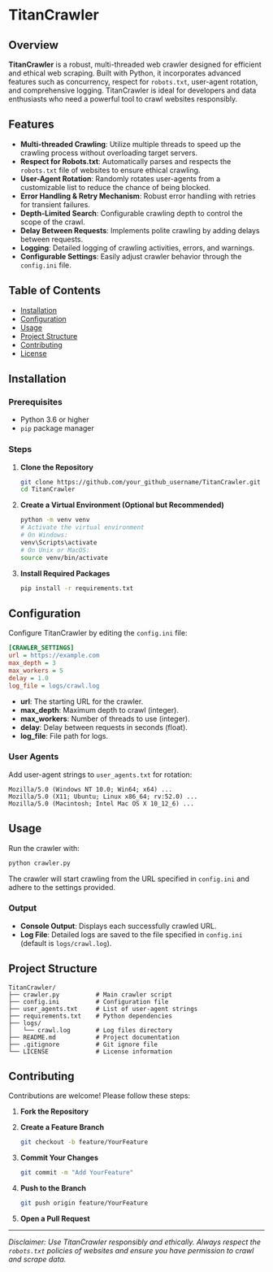 # TitanCrawler

## Overview

**TitanCrawler** is a robust, multi-threaded web crawler designed for efficient and ethical web scraping. Built with Python, it incorporates advanced features such as concurrency, respect for `robots.txt`, user-agent rotation, and comprehensive logging. TitanCrawler is ideal for developers and data enthusiasts who need a powerful tool to crawl websites responsibly.

## Features

- **Multi-threaded Crawling**: Utilize multiple threads to speed up the crawling process without overloading target servers.
- **Respect for Robots.txt**: Automatically parses and respects the `robots.txt` file of websites to ensure ethical crawling.
- **User-Agent Rotation**: Randomly rotates user-agents from a customizable list to reduce the chance of being blocked.
- **Error Handling & Retry Mechanism**: Robust error handling with retries for transient failures.
- **Depth-Limited Search**: Configurable crawling depth to control the scope of the crawl.
- **Delay Between Requests**: Implements polite crawling by adding delays between requests.
- **Logging**: Detailed logging of crawling activities, errors, and warnings.
- **Configurable Settings**: Easily adjust crawler behavior through the `config.ini` file.

## Table of Contents

- [Installation](#installation)
- [Configuration](#configuration)
- [Usage](#usage)
- [Project Structure](#project-structure)
- [Contributing](#contributing)
- [License](#license)

## Installation

### Prerequisites

- Python 3.6 or higher
- `pip` package manager

### Steps

1. **Clone the Repository**

   ```bash
   git clone https://github.com/your_github_username/TitanCrawler.git
   cd TitanCrawler
   ```

2. **Create a Virtual Environment (Optional but Recommended)**

   ```bash
   python -m venv venv
   # Activate the virtual environment
   # On Windows:
   venv\Scripts\activate
   # On Unix or MacOS:
   source venv/bin/activate
   ```

3. **Install Required Packages**

   ```bash
   pip install -r requirements.txt
   ```

## Configuration

Configure TitanCrawler by editing the `config.ini` file:

```ini
[CRAWLER_SETTINGS]
url = https://example.com
max_depth = 3
max_workers = 5
delay = 1.0
log_file = logs/crawl.log
```

- **url**: The starting URL for the crawler.
- **max_depth**: Maximum depth to crawl (integer).
- **max_workers**: Number of threads to use (integer).
- **delay**: Delay between requests in seconds (float).
- **log_file**: File path for logs.

### User Agents

Add user-agent strings to `user_agents.txt` for rotation:

```plaintext
Mozilla/5.0 (Windows NT 10.0; Win64; x64) ...
Mozilla/5.0 (X11; Ubuntu; Linux x86_64; rv:52.0) ...
Mozilla/5.0 (Macintosh; Intel Mac OS X 10_12_6) ...
```

## Usage

Run the crawler with:

```bash
python crawler.py
```

The crawler will start crawling from the URL specified in `config.ini` and adhere to the settings provided.

### Output

- **Console Output**: Displays each successfully crawled URL.
- **Log File**: Detailed logs are saved to the file specified in `config.ini` (default is `logs/crawl.log`).

## Project Structure

```
TitanCrawler/
├── crawler.py          # Main crawler script
├── config.ini          # Configuration file
├── user_agents.txt     # List of user-agent strings
├── requirements.txt    # Python dependencies
├── logs/
│   └── crawl.log       # Log files directory
├── README.md           # Project documentation
├── .gitignore          # Git ignore file
└── LICENSE             # License information
```

## Contributing

Contributions are welcome! Please follow these steps:

1. **Fork the Repository**
2. **Create a Feature Branch**

   ```bash
   git checkout -b feature/YourFeature
   ```

3. **Commit Your Changes**

   ```bash
   git commit -m "Add YourFeature"
   ```

4. **Push to the Branch**

   ```bash
   git push origin feature/YourFeature
   ```

5. **Open a Pull Request**




---

*Disclaimer: Use TitanCrawler responsibly and ethically. Always respect the `robots.txt` policies of websites and ensure you have permission to crawl and scrape data.*
